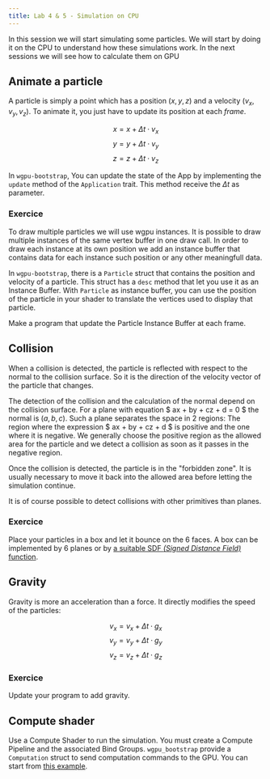 ```yaml
---
title: Lab 4 & 5 - Simulation on CPU
---
```


In this session we will start simulating some particles. We will start by doing it on the CPU to understand how these simulations work. In the next sessions we will see how to calculate them on GPU

## Animate a particle

A particle is simply a point which has a position $(x, y, z)$ and a velocity $(v_x, v_y, v_z)$. To animate it, you just have to update its position at each *frame*.

$$ x = x + \Delta t \cdot v_x $$
$$ y = y + \Delta t \cdot v_y $$
$$ z = z + \Delta t \cdot v_z $$

In `wgpu-bootstrap`, You can update the state of the App by implementing the `update` method of the `Application` trait. This method receive the $\Delta t$ as parameter.

### Exercice

To draw multiple particles we will use wgpu instances. It is possible to draw multiple instances of the same vertex buffer in one draw call. In order to draw each instance at its own position we add an instance buffer that contains data for each instance such position or any other meaningfull data.

In `wgpu-bootstrap`, there is a `Particle` struct that contains the position and velocity of a particle. This struct has a `desc` method that let you use it as an Instance Buffer. With `Particle` as instance buffer, you can use the position of the particle in your shader to translate the vertices used to display that particle.

Make a program that update the Particle Instance Buffer at each frame.

## Collision

When a collision is detected, the particle is reflected with respect to the normal to the collision surface. So it is the direction of the velocity vector of the particle that changes.

The detection of the collision and the calculation of the normal depend on the collision surface. For a plane with equation $ ax + by + cz + d = 0 $ the normal is $(a, b, c)$. Such a plane separates the space in 2 regions: The region where the expression $ ax + by + cz + d $ is positive and the one where it is negative. We generally choose the positive region as the allowed area for the particle and we detect a collision as soon as it passes in the negative region.

Once the collision is detected, the particle is in the "forbidden zone". It is usually necessary to move it back into the allowed area before letting the simulation continue.

It is of course possible to detect collisions with other primitives than planes.

### Exercice

Place your particles in a box and let it bounce on the 6 faces. A box can be implemented by 6 planes or by [a suitable SDF *(Signed Distance Field)* function](https://www.iquilezles.org/www/articles/boxfunctions/boxfunctions.htm).

<figure id="cube2"></figure>
<script type='module' src='exercice3.js'> </script>

## Gravity

Gravity is more an acceleration than a force. It directly modifies the speed of the particles:

$$ v_x = v_x + \Delta t \cdot g_x $$
$$ v_y = v_y + \Delta t \cdot g_y $$
$$ v_z = v_z + \Delta t \cdot g_z $$

### Exercice

Update your program to add gravity.

<figure id="cube3"></figure>
<script type='module' src='exercice4.js'> </script>

## Compute shader

Use a Compute Shader to run the simulation. You must create a Compute Pipeline and the associated Bind Groups. `wgpu_bootstrap` provide a `Computation` struct to send computation commands to the GPU. You can start from [this example](https://github.com/qlurkin/wgpu-bootstrap/blob/main/examples/compute.rs).
